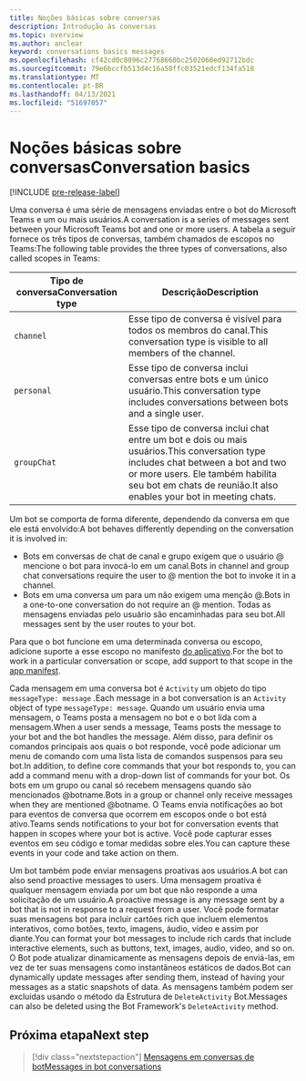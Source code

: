 ```yaml
---
title: Noções básicas sobre conversas
description: Introdução às conversas
ms.topic: overview
ms.author: anclear
keyword: conversations basics messages
ms.openlocfilehash: cf42cd0c8096c27768660bc2502060ed92712bdc
ms.sourcegitcommit: 79e6bccfb513d4c16a58ffc03521edcf134fa518
ms.translationtype: MT
ms.contentlocale: pt-BR
ms.lasthandoff: 04/13/2021
ms.locfileid: "51697057"
---
```

# <a name="conversation-basics"></a><span data-ttu-id="bb40d-103">Noções básicas sobre conversas</span><span class="sxs-lookup"><span data-stu-id="bb40d-103">Conversation basics</span></span>

[!INCLUDE [pre-release-label](~/includes/v4-to-v3-pointer-bots.md)]

<span data-ttu-id="bb40d-104">Uma conversa é uma série de mensagens enviadas entre o bot do Microsoft Teams e um ou mais usuários.</span><span class="sxs-lookup"><span data-stu-id="bb40d-104">A conversation is a series of messages sent between your Microsoft Teams bot and one or more users.</span></span> <span data-ttu-id="bb40d-105">A tabela a seguir fornece os três tipos de conversas, também chamados de escopos no Teams:</span><span class="sxs-lookup"><span data-stu-id="bb40d-105">The following table provides the three types of conversations, also called scopes in Teams:</span></span>

| <span data-ttu-id="bb40d-106">Tipo de conversa</span><span class="sxs-lookup"><span data-stu-id="bb40d-106">Conversation type</span></span> | <span data-ttu-id="bb40d-107">Descrição</span><span class="sxs-lookup"><span data-stu-id="bb40d-107">Description</span></span> |
| ------- | ----------- |
| `channel` | <span data-ttu-id="bb40d-108">Esse tipo de conversa é visível para todos os membros do canal.</span><span class="sxs-lookup"><span data-stu-id="bb40d-108">This conversation type is visible to all members of the channel.</span></span> |
| `personal` | <span data-ttu-id="bb40d-109">Esse tipo de conversa inclui conversas entre bots e um único usuário.</span><span class="sxs-lookup"><span data-stu-id="bb40d-109">This conversation type includes conversations between bots and a single user.</span></span> |
| `groupChat` | <span data-ttu-id="bb40d-110">Esse tipo de conversa inclui chat entre um bot e dois ou mais usuários.</span><span class="sxs-lookup"><span data-stu-id="bb40d-110">This conversation type includes chat between a bot and two or more users.</span></span> <span data-ttu-id="bb40d-111">Ele também habilita seu bot em chats de reunião.</span><span class="sxs-lookup"><span data-stu-id="bb40d-111">It also enables your bot in meeting chats.</span></span> |

<span data-ttu-id="bb40d-112">Um bot se comporta de forma diferente, dependendo da conversa em que ele está envolvido:</span><span class="sxs-lookup"><span data-stu-id="bb40d-112">A bot behaves differently depending on the conversation it is involved in:</span></span>

* <span data-ttu-id="bb40d-113">Bots em conversas de chat de canal e grupo exigem que o usuário @ mencione o bot para invocá-lo em um canal.</span><span class="sxs-lookup"><span data-stu-id="bb40d-113">Bots in channel and group chat conversations require the user to @ mention the bot to invoke it in a channel.</span></span>
* <span data-ttu-id="bb40d-114">Bots em uma conversa um para um não exigem uma menção @.</span><span class="sxs-lookup"><span data-stu-id="bb40d-114">Bots in a one-to-one conversation do not require an @ mention.</span></span> <span data-ttu-id="bb40d-115">Todas as mensagens enviadas pelo usuário são encaminhadas para seu bot.</span><span class="sxs-lookup"><span data-stu-id="bb40d-115">All messages sent by the user routes to your bot.</span></span>

<span data-ttu-id="bb40d-116">Para que o bot funcione em uma determinada conversa ou escopo, adicione suporte a esse escopo no manifesto [do aplicativo](~/resources/schema/manifest-schema.md).</span><span class="sxs-lookup"><span data-stu-id="bb40d-116">For the bot to work in a particular conversation or scope, add support to that scope in the [app manifest](~/resources/schema/manifest-schema.md).</span></span>

<span data-ttu-id="bb40d-117">Cada mensagem em uma conversa bot é `Activity` um objeto do tipo `messageType: message` .</span><span class="sxs-lookup"><span data-stu-id="bb40d-117">Each message in a bot conversation is an `Activity` object of type `messageType: message`.</span></span> <span data-ttu-id="bb40d-118">Quando um usuário envia uma mensagem, o Teams posta a mensagem no bot e o bot lida com a mensagem.</span><span class="sxs-lookup"><span data-stu-id="bb40d-118">When a user sends a message, Teams posts the message to your bot and the bot handles the message.</span></span> <span data-ttu-id="bb40d-119">Além disso, para definir os comandos principais aos quais o bot responde, você pode adicionar um menu de comando com uma lista lista de comandos suspensos para seu bot.</span><span class="sxs-lookup"><span data-stu-id="bb40d-119">In addition, to define core commands that your bot responds to, you can add a command menu with a drop-down list of commands for your bot.</span></span> <span data-ttu-id="bb40d-120">Os bots em um grupo ou canal só recebem mensagens quando são mencionados @botname.</span><span class="sxs-lookup"><span data-stu-id="bb40d-120">Bots in a group or channel only receive messages when they are mentioned @botname.</span></span> <span data-ttu-id="bb40d-121">O Teams envia notificações ao bot para eventos de conversa que ocorrem em escopos onde o bot está ativo.</span><span class="sxs-lookup"><span data-stu-id="bb40d-121">Teams sends notifications to your bot for conversation events that happen in scopes where your bot is active.</span></span> <span data-ttu-id="bb40d-122">Você pode capturar esses eventos em seu código e tomar medidas sobre eles.</span><span class="sxs-lookup"><span data-stu-id="bb40d-122">You can capture these events in your code and take action on them.</span></span> 

<span data-ttu-id="bb40d-123">Um bot também pode enviar mensagens proativas aos usuários.</span><span class="sxs-lookup"><span data-stu-id="bb40d-123">A bot can also send proactive messages to users.</span></span> <span data-ttu-id="bb40d-124">Uma mensagem proativa é qualquer mensagem enviada por um bot que não responde a uma solicitação de um usuário.</span><span class="sxs-lookup"><span data-stu-id="bb40d-124">A proactive message is any message sent by a bot that is not in response to a request from a user.</span></span> <span data-ttu-id="bb40d-125">Você pode formatar suas mensagens bot para incluir cartões rich que incluem elementos interativos, como botões, texto, imagens, áudio, vídeo e assim por diante.</span><span class="sxs-lookup"><span data-stu-id="bb40d-125">You can format your bot messages to include rich cards that include interactive elements, such as buttons, text, images, audio, video, and so on.</span></span> <span data-ttu-id="bb40d-126">O Bot pode atualizar dinamicamente as mensagens depois de enviá-las, em vez de ter suas mensagens como instantâneos estáticos de dados.</span><span class="sxs-lookup"><span data-stu-id="bb40d-126">Bot can dynamically update messages after sending them, instead of having your messages as a static snapshots of data.</span></span> <span data-ttu-id="bb40d-127">As mensagens também podem ser excluídas usando o método da Estrutura de `DeleteActivity` Bot.</span><span class="sxs-lookup"><span data-stu-id="bb40d-127">Messages can also be deleted using the Bot Framework's `DeleteActivity` method.</span></span>

## <a name="next-step"></a><span data-ttu-id="bb40d-128">Próxima etapa</span><span class="sxs-lookup"><span data-stu-id="bb40d-128">Next step</span></span>

> [!div class="nextstepaction"]
> [<span data-ttu-id="bb40d-129">Mensagens em conversas de bot</span><span class="sxs-lookup"><span data-stu-id="bb40d-129">Messages in bot conversations</span></span>](~/bots/how-to/conversations/conversation-messages.md)
